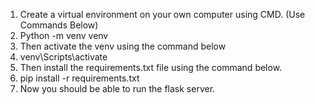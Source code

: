1. Create a virtual environment on your own computer using CMD. (Use Commands Below)
2. Python -m venv venv
3. Then activate the venv using the command below
4. venv\Scripts\activate
5. Then install the requirements.txt file using the command below.
6. pip install -r requirements.txt
7. Now you should be able to run the flask server.
